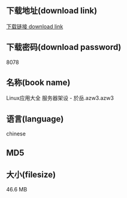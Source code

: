 ## 下载地址(download link)
[下载链接 download link](https://tutu365.netlify.app/?s=Linux%E5%BA%94%E7%94%A8%E5%A4%A7%E5%85%A8+%E6%9C%8D%E5%8A%A1%E5%99%A8%E6%9E%B6%E8%AE%BE+-+%E6%96%BC%E5%B2%B3.azw3)

## 下载密码(download password)
8078

## 名称(book name)
Linux应用大全 服务器架设 - 於岳.azw3.azw3

## 语言(language)
chinese

## MD5


## 大小(filesize)
46.6 MB
